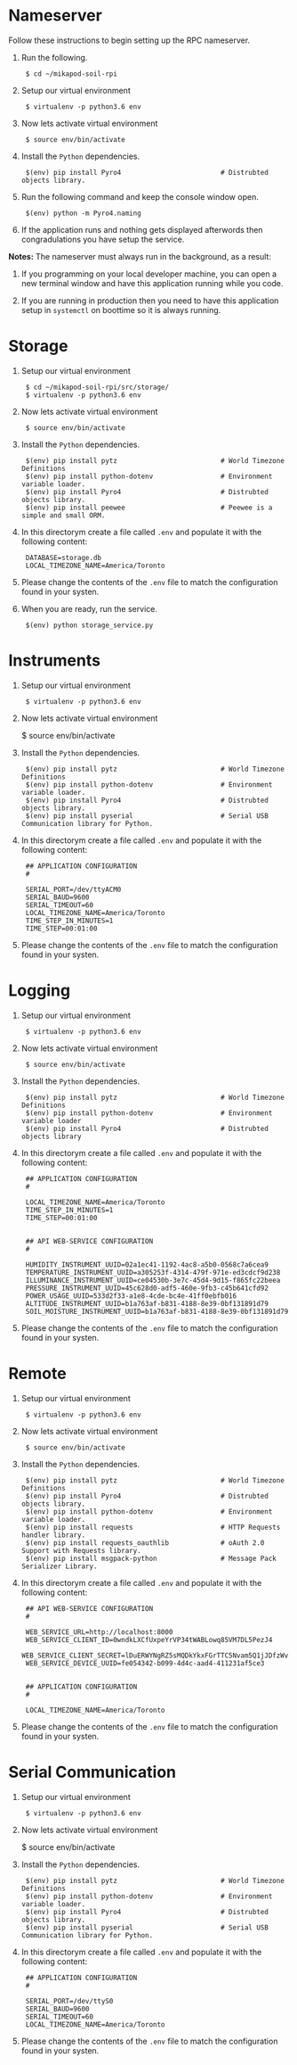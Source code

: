 # Nameserver
Follow these instructions to begin setting up the RPC nameserver.

1. Run the following.

        $ cd ~/mikapod-soil-rpi

2. Setup our virtual environment

        $ virtualenv -p python3.6 env

3. Now lets activate virtual environment

        $ source env/bin/activate

4. Install the ``Python`` dependencies.

        $(env) pip install Pyro4                         # Distrubted objects library.

5. Run the following command and keep the console window open.

        $(env) python -m Pyro4.naming

6. If the application runs and nothing gets displayed afterwords then congradulations you have setup the service.

**Notes:**
The nameserver must always run in the background, as a result:

1. If you programming on your local developer machine, you can open a new terminal window and have this application running while you code.

2. If you are running in production then you need to have this application setup in ``systemctl`` on boottime so it is always running.

# Storage
1. Setup our virtual environment

        $ cd ~/mikapod-soil-rpi/src/storage/
        $ virtualenv -p python3.6 env

2. Now lets activate virtual environment

        $ source env/bin/activate

3. Install the ``Python`` dependencies.

        $(env) pip install pytz                          # World Timezone Definitions
        $(env) pip install python-dotenv                 # Environment variable loader.
        $(env) pip install Pyro4                         # Distrubted objects library.
        $(env) pip install peewee                        # Peewee is a simple and small ORM.

4. In this directorym create a file called ``.env`` and populate it with the following content:

        DATABASE=storage.db
        LOCAL_TIMEZONE_NAME=America/Toronto

5. Please change the contents of the ``.env`` file to match the configuration found in your systen.

6. When you are ready, run the service.

        $(env) python storage_service.py

# Instruments

1. Setup our virtual environment

        $ virtualenv -p python3.6 env

2. Now lets activate virtual environment

    $ source env/bin/activate

3. Install the ``Python`` dependencies.

        $(env) pip install pytz                          # World Timezone Definitions
        $(env) pip install python-dotenv                 # Environment variable loader.
        $(env) pip install Pyro4                         # Distrubted objects library.
        $(env) pip install pyserial                      # Serial USB Communication library for Python.

4. In this directorym create a file called ``.env`` and populate it with the following content:

        ## APPLICATION CONFIGURATION
        #

        SERIAL_PORT=/dev/ttyACM0
        SERIAL_BAUD=9600
        SERIAL_TIMEOUT=60
        LOCAL_TIMEZONE_NAME=America/Toronto
        TIME_STEP_IN_MINUTES=1
        TIME_STEP=00:01:00

5. Please change the contents of the ``.env`` file to match the configuration found in your systen.

# Logging
1. Setup our virtual environment

        $ virtualenv -p python3.6 env

2. Now lets activate virtual environment

        $ source env/bin/activate

3. Install the ``Python`` dependencies.

        $(env) pip install pytz                          # World Timezone Definitions
        $(env) pip install python-dotenv                 # Environment variable loader
        $(env) pip install Pyro4                         # Distrubted objects library

4. In this directorym create a file called ``.env`` and populate it with the following content:

        ## APPLICATION CONFIGURATION
        #

        LOCAL_TIMEZONE_NAME=America/Toronto
        TIME_STEP_IN_MINUTES=1
        TIME_STEP=00:01:00


        ## API WEB-SERVICE CONFIGURATION
        #

        HUMIDITY_INSTRUMENT_UUID=02a1ec41-1192-4ac8-a5b0-0568c7a6cea9
        TEMPERATURE_INSTRUMENT_UUID=a305253f-4314-479f-971e-ed3cdcf9d238
        ILLUMINANCE_INSTRUMENT_UUID=ce04530b-3e7c-45d4-9d15-f865fc22beea
        PRESSURE_INSTRUMENT_UUID=45c628d0-adf5-460e-9fb3-c45b641cfd92
        POWER_USAGE_UUID=533d2f33-a1e8-4cde-bc4e-41ff0ebfb016
        ALTITUDE_INSTRUMENT_UUID=b1a763af-b831-4188-8e39-0bf131891d79
        SOIL_MOISTURE_INSTRUMENT_UUID=b1a763af-b831-4188-8e39-0bf131891d79


5. Please change the contents of the ``.env`` file to match the configuration found in your systen.

# Remote

1. Setup our virtual environment

        $ virtualenv -p python3.6 env

2. Now lets activate virtual environment

        $ source env/bin/activate

3. Install the ``Python`` dependencies.

        $(env) pip install pytz                          # World Timezone Definitions
        $(env) pip install Pyro4                         # Distrubted objects library.
        $(env) pip install python-dotenv                 # Environment variable loader.
        $(env) pip install requests                      # HTTP Requests handler library.
        $(env) pip install requests_oauthlib             # oAuth 2.0 Support with Requests library.
        $(env) pip install msgpack-python                # Message Pack Serializer Library.

4. In this directorym create a file called ``.env`` and populate it with the following content:

        ## API WEB-SERVICE CONFIGURATION
        #

        WEB_SERVICE_URL=http://localhost:8000
        WEB_SERVICE_CLIENT_ID=0wndkLXCfUxpeYrVP34tWABLowq85VM7DL5PezJ4
        WEB_SERVICE_CLIENT_SECRET=lDuERWYNgRZ5sMQDkYkxFGrTTC5Nvam5Q1jJDfzWvqxiVQ3c81Z3KCYhPjqajWHPEuaQBPvUBrjsxXjnUtiaN8QYyQzhkbcKjJDXi9S7dSlMK8apOSTTJXr0cxF1acAC
        WEB_SERVICE_DEVICE_UUID=fe054342-b099-4d4c-aad4-411231af5ce3


        ## APPLICATION CONFIGURATION
        #

        LOCAL_TIMEZONE_NAME=America/Toronto


5. Please change the contents of the ``.env`` file to match the configuration found in your systen.


# Serial Communication

1. Setup our virtual environment

        $ virtualenv -p python3.6 env

2. Now lets activate virtual environment

    $ source env/bin/activate

3. Install the ``Python`` dependencies.

        $(env) pip install pytz                          # World Timezone Definitions
        $(env) pip install python-dotenv                 # Environment variable loader.
        $(env) pip install Pyro4                         # Distrubted objects library.
        $(env) pip install pyserial                      # Serial USB Communication library for Python.

4. In this directorym create a file called ``.env`` and populate it with the following content:

        ## APPLICATION CONFIGURATION
        #

        SERIAL_PORT=/dev/ttyS0
        SERIAL_BAUD=9600
        SERIAL_TIMEOUT=60
        LOCAL_TIMEZONE_NAME=America/Toronto

5. Please change the contents of the ``.env`` file to match the configuration found in your systen.
